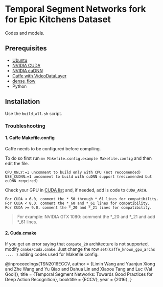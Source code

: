 # Temporal Segment Networks fork for Epic Kitchens Dataset
Codes and models.

## Prerequisites
* [Ubuntu](https://www.ubuntu.com/)
* [NVIDIA CUDA](https://developer.nvidia.com/cuda-zone)
* [NVIDIA cuDNN](https://developer.nvidia.com/cudnn)
* [Caffe with VideoDataLayer](https://github.com/yjxiong/caffe)
* [dense_flow](https://github.com/yjxiong/dense_flow)
* Python

## Installation
Use the `build_all.sh` script.

### Troubleshooting
#### 1. Caffe Makefile.config
Caffe needs to be configured before compiling.

To do so first run `mv Makefile.config.example Makefile.config` and then edit the file.
```
CPU_ONLY:=1 uncomment to build only with CPU (not reccomended)
USE_CUDNN:=1 uncomment to build with cuDNN support (reccomended but cuDNN required)
```
Check your GPU in [CUDA list](https://developer.nvidia.com/cuda-gpus) and, if needed, add is code to `CUDA_ARCH`.
```
For CUDA < 6.0, comment the *_50 through *_61 lines for compatibility.
For CUDA < 8.0, comment the *_60 and *_61 lines for compatibility.
For CUDA >= 9.0, comment the *_20 and *_21 lines for compatibility.
```
> For example: NVIDIA GTX 1080: comment the *_20 and *_21 and add *_61 lines.

#### 2. Cuda.cmake
If you get an error saying that `compute_20` architecture is not supported, modify `cmake/Cuda.cmake`.
Just change the row `set(Caffe_known_gpu_archs .... )` adding codes used for Makefile.config.

@inproceedings{TSN2016ECCV,
  author    = {Limin Wang and
               Yuanjun Xiong and
               Zhe Wang and
               Yu Qiao and
               Dahua Lin and
               Xiaoou Tang and
               Luc {Val Gool}},
  title     = {Temporal Segment Networks: Towards Good Practices for Deep Action Recognition},
  booktitle   = {ECCV},
  year      = {2016},
}
